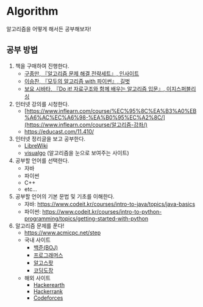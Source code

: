 # Algorithm
알고리즘을 어떻게 해서든 공부해보자!

## 공부 방법

1. 책을 구매하여 진행한다.
   - [구종만, 『알고리즘 문제 해결 전략세트』, 인사이트](https://book.naver.com/bookdb/book_detail.nhn?bid=7058764)
   - [이승찬, 『모두의 알고리즘 with 파이썬』, 길벗](https://book.naver.com/bookdb/book_detail.nhn?bid=12057147)
   - [보요 시바타, 『Do it! 자료구조와 함께 배우는 알고리즘 입문』, 이지스퍼블리싱](https://book.naver.com/bookdb/book_detail.nhn?bid=13560672)
2. 인터넷 강의를 시청한다.
   - [https://www.inflearn.com/course/%EC%95%8C%EA%B3%A0%EB%A6%AC%EC%A6%98-%EA%B0%95%EC%A2%8C/](https://www.inflearn.com/course/알고리즘-강좌/)
   - https://educast.com/11.410/
3. 인터넷 정리글을 보고 공부한다.
   - [LibreWiki](https://librewiki.net/wiki/시리즈:수학인듯_과학아닌_공학같은_컴퓨터과학/알고리즘_기초)
   - [visualgo](https://visualgo.net/ko) (알고리즘을 눈으로 보여주는 사이트)
4. 공부할 언어를 선택한다.
   - 자바
   - 파이썬
   - C++
   - etc...
5. 공부할 언어의 기본 문법 및 기초를 이해한다.
   - 자바: https://www.codeit.kr/courses/intro-to-java/topics/java-basics
   - 파이썬: https://www.codeit.kr/courses/intro-to-python-programming/topics/getting-started-with-python
6. 알고리즘 문제를 푼다!
   - https://www.acmicpc.net/step
   - 국내 사이트
     - [백준(BOJ)](https://www.acmicpc.net/)
     - [프로그래머스](https://programmers.co.kr/learn/challenges)
     - [알고스팟](https://algospot.com/judge/problem/list/)
     - [코딩도장](http://codingdojang.com/)
   - 해외 사이트
     - [Hackerearth](https://www.hackerearth.com/practice/)
     - [Hackerrank](https://www.hackerrank.com/dashboard)
     - [Codeforces](https://codeforces.com/)

